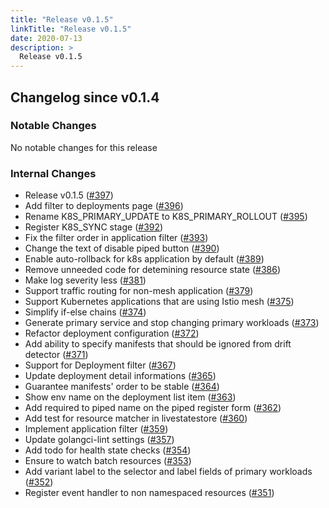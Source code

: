```yaml
---
title: "Release v0.1.5"
linkTitle: "Release v0.1.5"
date: 2020-07-13
description: >
  Release v0.1.5
---
```


## Changelog since v0.1.4

### Notable Changes

No notable changes for this release

### Internal Changes
* Release v0.1.5 ([#397](https://github.com/pipe-cd/pipecd/pull/397))
* Add filter to deployments page ([#396](https://github.com/pipe-cd/pipecd/pull/396))
* Rename K8S_PRIMARY_UPDATE to K8S_PRIMARY_ROLLOUT ([#395](https://github.com/pipe-cd/pipecd/pull/395))
* Register K8S_SYNC stage ([#392](https://github.com/pipe-cd/pipecd/pull/392))
* Fix the filter order in application filter ([#393](https://github.com/pipe-cd/pipecd/pull/393))
* Change the text of disable piped button ([#390](https://github.com/pipe-cd/pipecd/pull/390))
* Enable auto-rollback for k8s application by default ([#389](https://github.com/pipe-cd/pipecd/pull/389))
* Remove unneeded code for detemining resource state ([#386](https://github.com/pipe-cd/pipecd/pull/386))
* Make log severity less ([#381](https://github.com/pipe-cd/pipecd/pull/381))
* Support traffic routing for non-mesh application ([#379](https://github.com/pipe-cd/pipecd/pull/379))
* Support Kubernetes applications that are using Istio mesh ([#375](https://github.com/pipe-cd/pipecd/pull/375))
* Simplify if-else chains ([#374](https://github.com/pipe-cd/pipecd/pull/374))
* Generate primary service and stop changing primary workloads ([#373](https://github.com/pipe-cd/pipecd/pull/373))
* Refactor deployment configuration ([#372](https://github.com/pipe-cd/pipecd/pull/372))
* Add ability to specify manifests that should be ignored from drift detector ([#371](https://github.com/pipe-cd/pipecd/pull/371))
* Support for Deployment filter ([#367](https://github.com/pipe-cd/pipecd/pull/367))
* Update deployment detail informations ([#365](https://github.com/pipe-cd/pipecd/pull/365))
* Guarantee manifests' order to be stable ([#364](https://github.com/pipe-cd/pipecd/pull/364))
* Show env name on the deployment list item ([#363](https://github.com/pipe-cd/pipecd/pull/363))
* Add required to piped name on the piped register form ([#362](https://github.com/pipe-cd/pipecd/pull/362))
* Add test for resource matcher in livestatestore ([#360](https://github.com/pipe-cd/pipecd/pull/360))
* Implement application filter ([#359](https://github.com/pipe-cd/pipecd/pull/359))
* Update golangci-lint settings ([#357](https://github.com/pipe-cd/pipecd/pull/357))
* Add todo for health state checks ([#354](https://github.com/pipe-cd/pipecd/pull/354))
* Ensure to watch batch resources ([#353](https://github.com/pipe-cd/pipecd/pull/353))
* Add variant label to the selector and label fields of primary workloads ([#352](https://github.com/pipe-cd/pipecd/pull/352))
* Register event handler to non namespaced resources ([#351](https://github.com/pipe-cd/pipecd/pull/351))
